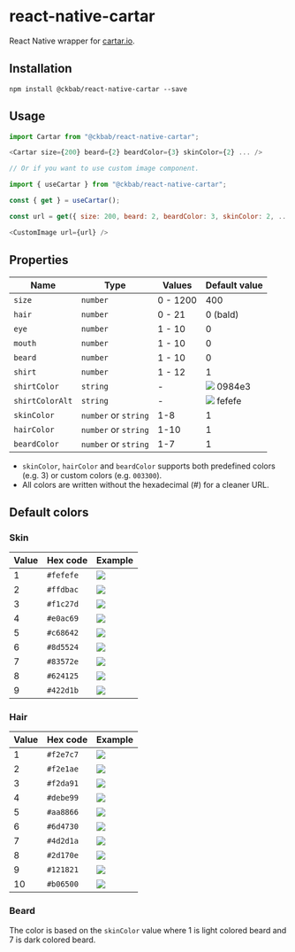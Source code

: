 # react-native-cartar

React Native wrapper for [cartar.io](https://cartar.io).

## Installation

```
npm install @ckbab/react-native-cartar --save
```

## Usage

```js
import Cartar from "@ckbab/react-native-cartar";

<Cartar size={200} beard={2} beardColor={3} skinColor={2} ... />

// Or if you want to use custom image component.

import { useCartar } from "@ckbab/react-native-cartar";

const { get } = useCartar();

const url = get({ size: 200, beard: 2, beardColor: 3, skinColor: 2, ... });

<CustomImage url={url} />
```

## Properties

| Name            | Type                 | Values   | Default value                                                |
| --------------- | -------------------- | -------- | ------------------------------------------------------------ |
| `size`          | `number`             | 0 - 1200 | 400                                                          |
| `hair`          | `number`             | 0 - 21   | 0 (bald)                                                     |
| `eye`           | `number`             | 1 - 10   | 0                                                            |
| `mouth`         | `number`             | 1 - 10   | 0                                                            |
| `beard`         | `number`             | 1 - 10   | 0                                                            |
| `shirt`         | `number`             | 1 - 12   | 1                                                            |
| `shirtColor`    | `string`             | -        | ![](https://via.placeholder.com/16/0984e3/0984e3.png) 0984e3 |
| `shirtColorAlt` | `string`             | -        | ![](https://via.placeholder.com/16/fefefe/fefefe.png) fefefe |
| `skinColor`     | `number` or `string` | 1-8      | 1                                                            |
| `hairColor`     | `number` or `string` | 1-10     | 1                                                            |
| `beardColor`    | `number` or `string` | 1-7      | 1                                                            |

- `skinColor`, `hairColor` and `beardColor` supports both predefined colors (e.g. 3) or custom colors (e.g. `003300`).
- All colors are written without the hexadecimal (#) for a cleaner URL.

## Default colors

### Skin

| Value | Hex code  | Example                                               |
| ----- | --------- | ----------------------------------------------------- |
| 1     | `#fefefe` | ![](https://via.placeholder.com/16/fefefe/fefefe.png) |
| 2     | `#ffdbac` | ![](https://via.placeholder.com/16/ffdbac/ffdbac.png) |
| 3     | `#f1c27d` | ![](https://via.placeholder.com/16/f1c27d/f1c27d.png) |
| 4     | `#e0ac69` | ![](https://via.placeholder.com/16/e0ac69/e0ac69.png) |
| 5     | `#c68642` | ![](https://via.placeholder.com/16/c68642/c68642.png) |
| 6     | `#8d5524` | ![](https://via.placeholder.com/16/8d5524/8d5524.png) |
| 7     | `#83572e` | ![](https://via.placeholder.com/16/83572e/83572e.png) |
| 8     | `#624125` | ![](https://via.placeholder.com/16/624125/624125.png) |
| 9     | `#422d1b` | ![](https://via.placeholder.com/16/422d1b/422d1b.png) |

### Hair

| Value | Hex code  | Example                                               |
| ----- | --------- | ----------------------------------------------------- |
| 1     | `#f2e7c7` | ![](https://via.placeholder.com/16/f2e7c7/f2e7c7.png) |
| 2     | `#f2e1ae` | ![](https://via.placeholder.com/16/f2e1ae/f2e1ae.png) |
| 3     | `#f2da91` | ![](https://via.placeholder.com/16/f2da91/f2da91.png) |
| 4     | `#debe99` | ![](https://via.placeholder.com/16/debe99/debe99.png) |
| 5     | `#aa8866` | ![](https://via.placeholder.com/16/aa8866/aa8866.png) |
| 6     | `#6d4730` | ![](https://via.placeholder.com/16/6d4730/6d4730.png) |
| 7     | `#4d2d1a` | ![](https://via.placeholder.com/16/4d2d1a/4d2d1a.png) |
| 8     | `#2d170e` | ![](https://via.placeholder.com/16/2d170e/2d170e.png) |
| 9     | `#121821` | ![](https://via.placeholder.com/16/121821/121821.png) |
| 10    | `#b06500` | ![](https://via.placeholder.com/16/b06500/b06500.png) |

### Beard

The color is based on the `skinColor` value where 1 is light colored beard and 7 is dark colored beard.
